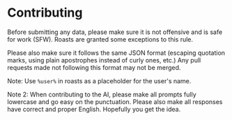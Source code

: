 # Contributing

Before submitting any data, please make sure it is not offensive and is safe for work (SFW). Roasts are granted some exceptions to this rule.

Please also make sure it follows the same JSON format (escaping quotation marks, using plain apostrophes instead of curly ones, etc.)
Any pull requests made not following this format may not be merged.

Note: Use `%user%` in roasts as a placeholder for the user's name.

Note 2: When contributing to the AI, please make all prompts fully lowercase and go easy on the punctuation. Please also make all responses have correct and proper English. Hopefully you get the idea.
